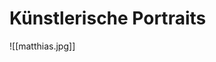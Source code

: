 # Künstlerische Portraits

![[matthias.jpg]]

<!-- Hinweis: Originale Datei hatte nur ein Bild-Link, sehr minimaler Content -->